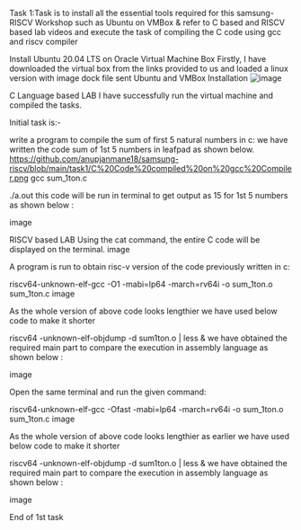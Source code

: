 Task 1:Task is to install all the essential tools required for this samsung-RISCV Workshop such as Ubuntu on VMBox & refer to C based and RISCV based lab videos and execute the task of compiling the C code using gcc and riscv compiler

Install Ubuntu 20.04 LTS on Oracle Virtual Machine Box
Firstly, I have downloaded the virtual box from the links provided to us and loaded a linux version with image dock file sent
Ubuntu and VMBox Installation
![image](https://github.com/user-attachments/assets/296cb791-b48d-4e10-aee8-7bafbc86806a)

C Language based LAB
I have successfully run the virtual machine and compiled the tasks.

Initial task is:-

write a program to compile the sum of first 5 natural numbers in c:
we have written the code sum of 1st 5 numbers in leafpad as shown below.
https://github.com/anupjanmane18/samsung-riscv/blob/main/task1/C%20Code%20compiled%20on%20gcc%20Compiler.png
gcc sum_1ton.c

./a.out
this code will be run in terminal to get output as 15 for 1st 5 numbers as shown below :

image

RISCV based LAB
Using the cat command, the entire C code will be displayed on the terminal.
image

A program is run to obtain risc-v version of the code previously written in c:

riscv64-unknown-elf-gcc -O1 -mabi=lp64 -march=rv64i -o sum_1ton.o sum_1ton.c
image

As the whole version of above code looks lengthier we have used below code to make it shorter

riscv64 -unknown-elf-objdump -d sum1ton.o | less
& we have obtained the required main part to compare the execution in assembly language as shown below :

image

Open the same terminal and run the given command:

riscv64-unknown-elf-gcc -Ofast -mabi=lp64 -march=rv64i -o sum_1ton.o sum_1ton.c
image

As the whole version of above code looks lengthier as earlier we have used below code to make it shorter

riscv64 -unknown-elf-objdump -d sum1ton.o | less
& we have obtained the required main part to compare the execution in assembly language as shown below :

image

End of 1st task
